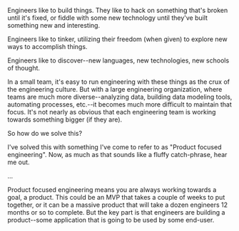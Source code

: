 Engineers like to build things. They like to hack on something that's broken
until it's fixed, or fiddle with some new technology until they've built
something new and interesting.

Engineers like to tinker, utilizing their freedom (when given) to explore new
ways to accomplish things.

Engineers like to discover--new languages, new technologies, new schools of
thought.

In a small team, it's easy to run engineering with these things as the crux of
the engineering culture. But with a large engineering organization, where teams
are much more diverse--analyzing data, building data modeling tools, automating
processes, etc.--it becomes much more difficult to maintain that focus. It's
not nearly as obvious that each engineering team is working towards something
bigger (if they are).

So how do we solve this?

I've solved this with something I've come to refer to as "Product focused
engineering". Now, as much as that sounds like a fluffy catch-phrase, hear me
out.

...

Product focused engineering means you are always working towards a goal, a
product. This could be an MVP that takes a couple of weeks to put together,
or it can be a massive product that will take a dozen engineers 12 months
or so to complete. But the key part is that engineers are building a
product--some application that is going to be used by some end-user.


